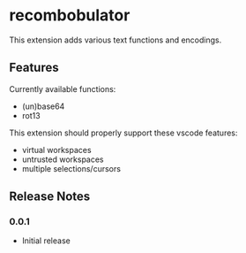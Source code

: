 # recombobulator

This extension adds various text functions and encodings.

## Features

Currently available functions:

* (un)base64
* rot13

This extension should properly support these vscode features:

* virtual workspaces
* untrusted workspaces
* multiple selections/cursors

## Release Notes

### 0.0.1

* Initial release
